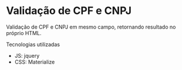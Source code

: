 # Validação de CPF e CNPJ
Validação de CPF e CNPJ em mesmo campo, retornando resultado no próprio HTML.

Tecnologias utilizadas

- JS: jquery
- CSS: Materialize
